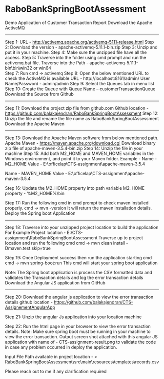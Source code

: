 # RaboBankSpringBootAssessment
Demo Application of Customer Transaction Report
Download the Apache ActiveMQ 
*****************************
Step 1: URL - http://activemq.apache.org/activemq-5111-release.html
Step 2: Download the version - apache-activemq-5.11.1-bin.zip
Step 3: Unzip and put it in your machine.
Step 4: Make sure the unzipped file have all the access.
Step 5: Traverse into the folder using cmd prompt and run the activemq.bat file.
Traverse into the Path - apache-activemq-5.11.1-bin\bin\win32 or win64\
Step 7: Run cmd ->  activemq
Step 8: Open the below mentioned URL to check the ActiveMQ is available
URL - http://localhost:8161/admin/
User Name/Password - admin/admin
Step 9: Select the Queues tab in menu list
Step 10: Create the Queue with Queue Name – customerTransactionQueue
Download the Source from Github
*****************************
Step 11: Download the project zip file from github.com
Github location - https://github.com/balakajendran/RaboBankSpringBootAssessment
Step 12: Unzip the file and rename the file name as RaboBankSpringBootAssessment
Download the Apache Maven 
*****************************
Step 13: Download the Apache Maven software from below mentioned path.
Apache Maven - https://maven.apache.org/download.cgi
Download binary zip file of apache-maven-3.5.4-bin.zip 
Step 14: Unzip the file in your machine
Step 15: Add both M2_HOME and MAVEN_HOME variables in the Windows environment, and point it to your Maven folder.
Example - 
Name - M2_HOME
Value - E:\officelap\CTS-assignment\apache-maven-3.5.4

Name - MAVEN_HOME
Value - E:\officelap\CTS-assignment\apache-maven-3.5.4

Step 16: Update the M2_HOME property into path variable
M2_HOME property - %M2_HOME%\bin

Step 17: Run the following cmd in cmd prompt to check maven installed properly.
cmd -> mvn -version
It will return the maven installation details.
Deploy the Spring boot Application
*****************************
Step 18: Traverse into your unzipped project location to build the application
For Example 
Project location - E:\CTS-assignment\RaboBankSpringBootAssessment
Traverse up to project location and run the following cmd
cmd -> mvn clean install -Dmaven.test.skip=true

Step 19: Once Deployment success then run the application starting cmd
cmd -> mvn spring-boot:run
This cmd will start your spring boot application

Note: The Spring boot application is process the CSV formatted data and validates the Transaction details and log the error transaction details
Download the Angular JS application from GitHub
******************************************
Step 20: Download the angular js application to view the error transaction details
github location - https://github.com/balakajendran/CTS-AssignementAngularApp

Step 21: Unzip the angular Js application into your location machine

Step 22: Run the html page in your browser to view the error transaction details.
Note: Make sure spring boot must be running in your machine to view the error transaction.
Output screen shot attached with this angular JS application with name of - CTS-assignment-result.png to validate the code in case any problem occurred in deploy the application.

Input File Path available in project location - > RaboBankSpringBootAssessment\src\main\resources\templates\records.csv


Please reach out to me if any clarification required


